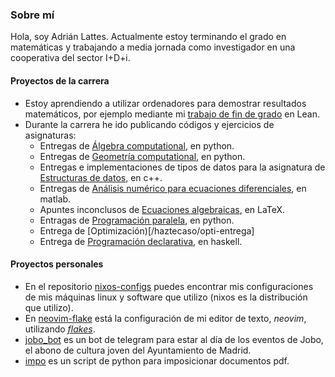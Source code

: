 ### Sobre mí

Hola, soy Adrián Lattes. Actualmente estoy terminando el grado en matemáticas y trabajando a media jornada como investigador en una cooperativa del sector I+D+i.

#### Proyectos de la carrera

- Estoy aprendiendo a utilizar ordenadores para demostrar resultados matemáticos, por ejemplo mediante mi [trabajo de fin de grado](/haztecaso/euclidean-geometry-lean) en Lean.
- Durante la carrera he ido publicando códigos y ejercicios de asignaturas:
  - Entregas de [Álgebra computational](/haztecaso/acomp22), en python.
  - Entregas de [Geometría computational](/haztecaso/gcomp22), en python.
  - Entregas e implementaciones de tipos de datos para la asignatura de [Estructuras de datos](https://github.com/haztecaso/edat21), en c++.
  - Entregas de [Análisis numérico para ecuaciones diferenciales](https://github.com/haztecaso/annu20), en matlab.
  - Apuntes inconclusos de [Ecuaciones algebraicas](/haztecaso/eal21), en LaTeX.
  - Entragas de [Programación paralela](/haztecaso/paralela21), en python.
  - Entrega de [Optimización)[/haztecaso/opti-entrega]
  - Entrega de [Programación declarativa](/haztecaso/prde20-entrega), en haskell.
  
#### Proyectos personales

- En el repositorio [nixos-configs](./nixos-configs) puedes encontrar mis configuraciones de mis máquinas linux y software que utilizo (nixos es la distribución que utilizo).
- En [neovim-flake](./neovim-flake) está la configuración de mi editor de texto, *neovim*, utilizando [*flakes*](https://nixos.wiki/wiki/Flakes).
- [jobo_bot](./jobo_bot) es un bot de telegram para estar al día de los eventos de Jobo, el abono de cultura joven del Ayuntamiento de Madrid.
- [impo](./impo) es un script de python para imposicionar documentos pdf.
